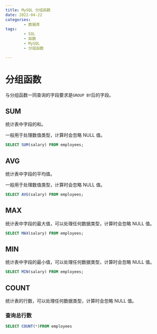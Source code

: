 ```yaml
---
title: MySQL 分组函数
date: 2022-04-22
categories:
        - 数据库
tags:
        - SQL
        - 函数
        - MySQL
        - 分组函数

---
```


# 分组函数

与分组函数一同查询的字段要求是`GROUP BY`后的字段。

## SUM

统计表中字段的和。

一般用于处理数值类型，计算时会忽略 NULL 值。

```sql
SELECT SUM(salary) FROM employees;
```

## AVG

统计表中字段的平均值。

一般用于处理数值类型，计算时会忽略 NULL 值。

```sql
SELECT AVG(salary) FROM employees;
```

## MAX

统计表中字段的最大值，可以处理任何数据类型，计算时会忽略 NULL 值。

```sql
SELECT MAX(salary) FROM employees;
```

## MIN

统计表中字段的最小值，可以处理任何数据类型，计算时会忽略 NULL 值。

```sql
SELECT MIN(salary) FROM employees;
```

## COUNT

统计表的行数，可以处理任何数据类型，计算时会忽略 NULL 值。

### 查询总行数

```sql
SELECT COUNT(*)FROM employees
```

